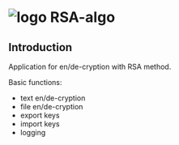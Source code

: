 # ![logo](http://s32.postimg.org/ga6dwr6fl/icon.png) RSA-algo

## Introduction
Application for en/de-cryption with RSA method.

Basic functions:
* text en/de-cryption
* file en/de-cryption
* export keys
* import keys
* logging